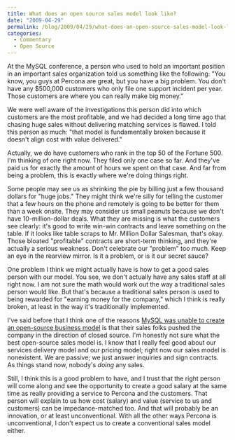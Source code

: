 ```yaml
---
title: What does an open source sales model look like?
date: "2009-04-29"
permalink: /blog/2009/04/29/what-does-an-open-source-sales-model-look-like/
categories:
  - Commentary
  - Open Source
---
```

At the MySQL conference, a person who used to hold an important position in an important sales organization told us something like the following: "You know, you guys at Percona are great, but you have a big problem. You don't have any $500,000 customers who only file one support incident per year. Those customers are where you can really make big money."

We were well aware of the investigations this person did into which customers are the most profitable, and we had decided a long time ago that chasing huge sales without delivering matching services is flawed. I told this person as much: "that model is fundamentally broken because it doesn't align cost with value delivered."

Actually, we do have customers who rank in the top 50 of the Fortune 500. I'm thinking of one right now. They filed only one case so far. And they've paid us for exactly the amount of hours we spent on that case. And far from being a problem, this is exactly where we're doing things right.

Some people may see us as shrinking the pie by billing just a few thousand dollars for "huge jobs." They might think we're silly for telling the customer that a few hours on the phone and remotely is going to be better for them than a week onsite. They may consider us small peanuts because we don't have 10-million-dollar deals. What they are missing is what the customers see clearly: it's good to write win-win contracts and leave something on the table. If it looks like table scraps to Mr. Million Dollar Salesman, that's okay. Those bloated "profitable" contracts are short-term thinking, and they're actually a serious weakness. Don't celebrate our "problem" too much. Keep an eye in the rearview mirror. Is it a problem, or is it our secret sauce?

One problem I think we might actually have is how to get a good sales person with our model. You see, we don't actually have any sales staff at all right now. I am not sure the math would work out the way a traditional sales person would like. But that's because a traditional sales person is used to being rewarded for "earning money for the company," which I think is really broken, at least in the way it's traditionally implemented.

I've said before that I think one of the reasons [MySQL was unable to create an open-source business model][1] is that their sales folks pushed the company in the direction of closed source. I'm honestly not sure what the best open-source sales model is. I know that I really feel good about our services delivery model and our pricing model; right now our sales model is nonexistent. We are passive; we just answer inquiries and sign contracts. As things stand now, nobody's *doing* any sales.

Still, I think this is a good problem to have, and I trust that the right person will come along and see the opportunity to create a good salary at the same time as really providing a service to Percona and the customers. That person will explain to us how cost (salary) and value (service to us and customers) can be impedance-matched too. And that will probably be an innovation, or at least unconventional. With all the other ways Percona is unconventional, I don't expect us to create a conventional sales model either.

 [1]: http://www.xaprb.com/blog/2008/12/23/does-mysql-really-have-an-open-source-business-model/
